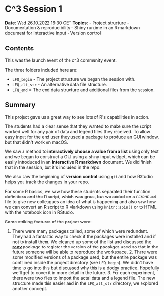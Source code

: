 # C\^3 Session 1

**Date**: Wed 26.10.2022 16:30 CET **Topics**: - Project structure - Documentation & reproducibility - Shiny runtime in an R markdown document for interactive input - Version control

## Contents

This was the launch event of the c\^3 community event.

The three folders included here are:

-   `LFQ_begin` - The project structure we began the session with.
-   `LFQ_alt_str` - An alternative data file structure.
-   `LFQ_end` = The end data structure and additional files from the session.

## Summary

This project gave us a great way to see lots of R's capabilities in action.

The students had a clear sense that they wanted to make sure the script worked well for any pair of data and legend files they received. To allow easy input for the end user they used a package to produce an GUI window, but that didn't work on macOS.

We saw a method to **interactively choose a value from a list** using only text and we began to construct a GUI using a shiny input widget, which can be easily introduced in an **interactive R markdown** document. We did finish that in the session, but it's included in the repo.

We also saw the beginning of **version control** using `git` and how RStudio helps you track the changes in your repo.

For some R basics, we saw how these students separated their function definitions and the R script, which was great, but we added on a `README.md` file to give new colleagues an idea of what is happening and also saw how we can convert an R script to R Markdown using `knitr::spin()` or to HTML with the notebook icon in RStudio.

Some striking features of the project were:

1.  There were many packages called, some of which were redundant. They had a fantastic way to check if the packages were installed and if not to install them. We cleaned up some of the list and discussed the [**renv**](https://rstudio.github.io/renv/articles/renv.html) package to register the version of the pacakges used so that in the future someone will be able to reproduce the workspace. 2. There were some modified versions of a package used, but the entire package was contained inside the project directory (see `LFQ_begin`). We didn't have time to go into this but discussed why this is a dodgy practice. Hopefully we'll get to cover it in more detail in the future. 3. For each experiment, there were two files to import the actal data and a legend file. The new structure made this easier and in the `LFQ_alt_str` directory, we explored another concept.

